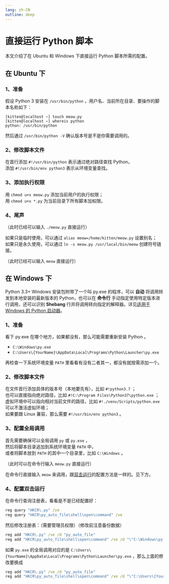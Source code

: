 ```yaml
---
lang: zh-CN
outline: deep
---
```


<script setup lang="ts">
import RevisionInfo from "@/components/RevisionInfo.vue";
</script>

# 直接运行 Python 脚本

<RevisionInfo created="2023-09-05 23:32" updated="2024-01-03 09:44" :expired="365">
本文介绍了在 Ubuntu 和 Windows 下直接运行 Python 脚本所需的配置。
</RevisionInfo>

## 在 Ubuntu 下

### 1、准备

假设 Python 3 安装在 `/usr/bin/python` ，用户名、当前所在目录、要操作的脚本名称如下：

```shell
[kitten@localhost ~] touch meow.py
[kitten@localhost ~] whereis python
python: /usr/bin/python
```

然后通过 `/usr/bin/python -V` 确认版本号是不是你需要调用的。

### 2、修改脚本文件

在首行添加 `#!/usr/bin/python` 表示通过绝对路径查找 Python，  
添加 `#!/usr/bin/env python3` 表示从环境变量查找。

### 3、添加执行权限

用 `chmod u+x meow.py` 添加当前用户的执行权限；  
用 `chmod u+x *.py` 为当前目录下所有脚本加权限。

### 4、尾声

（此时已经可以输入 `./meow.py` 直接运行）

如果只是临时使用，可以通过 `alias meow=/home/kitten/meow.py` 设置别名；  
如果只是永久使用，可以通过 `ln -s meow.py /usr/local/bin/meow` 创建符号链接。

（此时已经可以输入 `meow` 直接运行）

## 在 Windows 下

Python 3.3+ Windows 安装包附带了一个叫 py.exe 的程序，可以 **自动** 将调用转发到本地安装的最新版本的 Python，也可以在 **命令行** 手动指定使用特定版本进行调用，还可以识别 **Shebang** 行并将调用转向指定的解释器。详见[适用于 Windows 的 Python 启动器](https://docs.python.org/zh-cn/3/using/windows.html#python-launcher-for-windows)。

### 1、准备

看下 py.exe 在哪个地方，如果都没有，那么可能需要重新安装 Python 。

- `C:\Windows\py.exe`
- `C:\Users\{YourName}\AppData\Local\Programs\Python\Launcher\py.exe`

再检查一下系统环境变量 `PATH` 里看看有没有二者其一，都没有就按需添加一个。

### 2、修改脚本文件

在文件首行添加具体的版本号（本地要先有），比如 `#!python3.7` ；  
也可以直接指向绝对路径，比如 `#!C:\Program Files\Python37\python.exe` ；  
虚拟环境中可以指向相对当前文件的路径，比如 `#!./venv/Scripts/python.exe` 可以不激活虚拟环境；  
如果要跟 Linux 兼容，那么需要 `#!/usr/bin/env python3` 。

### 3、配置全局调用

首先需要确保可以全局调用 `py` 或 `py.exe` ，  
然后将脚本目录追加到系统环境变量 `PATH` 中，  
或者将脚本放到 `PATH` 的其中一个目录里，比如 `C:\Windows` 。

（此时可以在命令行输入 `meow.py` 直接运行）

在命令行直接输入 `meow` 来调用，跟[双击运行](#4、配置双击运行)的配置方法是一样的。见下方。

### 4、配置双击运行

在命令行查询注册表，看看是不是已经配置好：

```cmd
reg query "HKCR\.py" /ve
reg query "HKCR\py_auto_file\shell\open\command" /ve
```

然后修改注册表：（需要管理员权限）（修改前注意备份数据）

```cmd
reg add "HKCR\.py" /ve /d "py_auto_file"
reg add "HKCR\py_auto_file\shell\open\command" /ve /d "\"C:\Windows\py.exe\" \"%1\" %*"
```

如果 `py.exe` 的全局调用对应的是 `C:\Users\{YourName}\AppData\Local\Programs\Python\Launcher\py.exe` ，那么上面的修改要换成

```cmd
reg add "HKCR\.py" /ve /d "py_auto_file"
reg add "HKCR\py_auto_file\shell\open\command" /ve /d "\"C:\Users\{YourName}\AppData\Local\Programs\Python\Launcher\py.exe\" \"%1\" %*"
```

